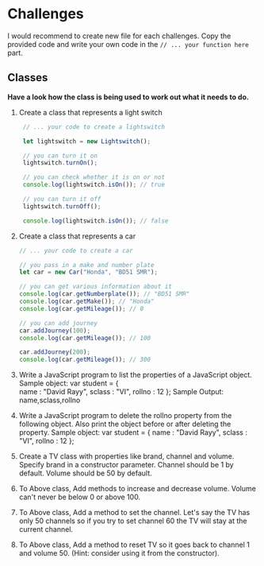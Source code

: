 # Challenges

I would recommend to create new file for each challenges. Copy the provided code and write your own code in the `// ... your function here` part.

## Classes

**Have a look how the class is being used to work out what it needs to do.**

1. Create a class that represents a light switch
   
   ```javascript
    // ... your code to create a lightswitch

    let lightswitch = new Lightswitch();

    // you can turn it on
    lightswitch.turnOn();

    // you can check whether it is on or not
    console.log(lightswitch.isOn()); // true

    // you can turn it off
    lightswitch.turnOff();

    console.log(lightswitch.isOn()); // false
    ```
2. Create a class that represents a car
   
    ```javascript
    // ... your code to create a car

    // you pass in a make and number plate
    let car = new Car("Honda", "BD51 SMR");

    // you can get various information about it
    console.log(car.getNumberplate()); // "BD51 SMR"
    console.log(car.getMake()); // "Honda"
    console.log(car.getMileage()); // 0

    // you can add journey
    car.addJourney(100);
    console.log(car.getMileage()); // 100

    car.addJourney(200);
    console.log(car.getMileage()); // 300
    ```

3. Write a JavaScript program to list the properties of a JavaScript object. 
	Sample object: 
	var student = {	 
	name : "David Rayy", 
	sclass : "VI", 
	rollno : 12 };
	Sample Output: name,sclass,rollno

4. Write a JavaScript program to delete the rollno property from the following object. Also print the object before or after deleting the property.
	Sample object: 
	var student = { 
	name : "David Rayy", 
	sclass : "VI", 
	rollno : 12 };

5. Create a TV class with properties like brand, channel and volume.
    Specify brand in a constructor parameter. Channel should be 1 by default. Volume should be 50 by default.

6. To Above class, Add methods to increase and decrease volume. Volume can't never be below 0 or above 100.

7. To Above class, Add a method to set the channel. Let's say the TV has only 50 channels so if you try to set channel 60 the TV will stay at the current channel.

8. To Above class, Add a method to reset TV so it goes back to channel 1 and volume 50. (Hint: consider using it from the constructor).


